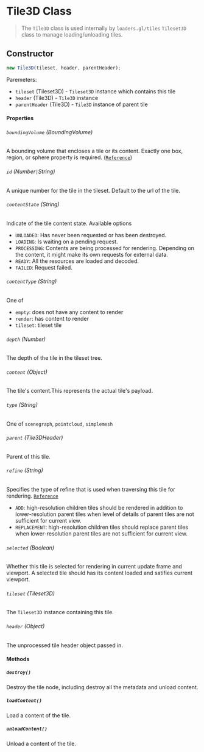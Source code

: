 # Tile3D Class

> The `Tile3D` class is used internally by `loaders.gl/tiles` `Tileset3D` class to manage loading/unloading tiles.

## Constructor

```js
new Tile3D(tileset, header, parentHeader);
```

Paremeters:

- `tileset` (Tileset3D) - `Tileset3D` instance which contains this tile
- `header` (Tile3D) - `Tile3D` instance
- `parentHeader` (Tile3D) - `Tile3D` instance of parent tile

#### Properties

###### `boundingVolume` (BoundingVolume)

A bounding volume that encloses a tile or its content. Exactly one box, region, or sphere property is required. ([`Reference`](https://github.com/AnalyticalGraphicsInc/3d-tiles/tree/master/specification#bounding-volume))

###### `id` (Number`|`String)

A unique number for the tile in the tileset. Default to the url of the tile.

###### `contentState` (String)

Indicate of the tile content state. Available options

- `UNLOADED`: Has never been requested or has been destroyed.
- `LOADING`: Is waiting on a pending request.
- `PROCESSING`: Contents are being processed for rendering. Depending on the content, it might make its own requests for external data.
- `READY`: All the resources are loaded and decoded.
- `FAILED`: Request failed.

###### `contentType` (String)

One of

- `empty`: does not have any content to render
- `render`: has content to render
- `tileset`: tileset tile

###### `depth` (Number)

The depth of the tile in the tileset tree.

###### `content` (Object)

The tile's content.This represents the actual tile's payload.

###### `type` (String)

One of `scenegraph`, `pointcloud`, `simplemesh`

###### `parent` (Tile3DHeader)

Parent of this tile.

###### `refine` (String)

Specifies the type of refine that is used when traversing this tile for rendering. [`Reference`](https://github.com/AnalyticalGraphicsInc/3d-tiles/blob/master/specification/README.md#refinement)

- `ADD`: high-resolution children tiles should be rendered in addition to lower-resolution parent tiles when level of details of parent tiles are not sufficient for current view.
- `REPLACEMENT`: high-resolution children tiles should replace parent tiles when lower-resolution parent tiles are not sufficient for current view.

###### `selected` (Boolean)

Whether this tile is selected for rendering in current update frame and viewport. A selected tile should has its content loaded and satifies current viewport.

###### `tileset` (Tileset3D)

The `Tileset3D` instance containing this tile.

###### `header` (Object)

The unprocessed tile header object passed in.

#### Methods

##### `destroy()`

Destroy the tile node, including destroy all the metadata and unload content.

##### `loadContent()`

Load a content of the tile.

##### `unloadContent()`

Unload a content of the tile.
